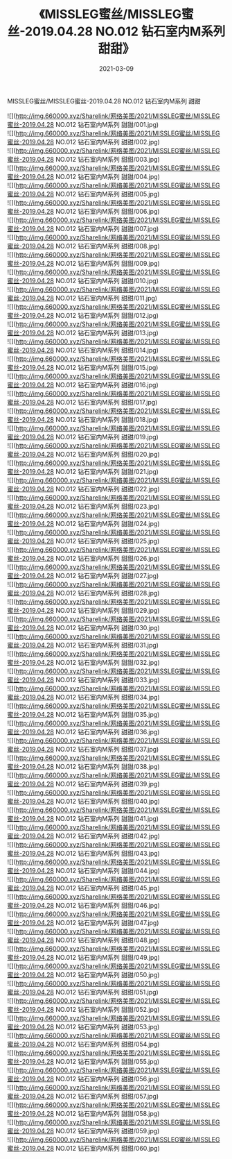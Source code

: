 ﻿---
layout: post
title:  《MISSLEG蜜丝/MISSLEG蜜丝-2019.04.28 NO.012 钻石室内M系列 甜甜》
date:   2021-03-09
img: http://img.660000.xyz/Sharelink/网络美图/2021/MISSLEG蜜丝/MISSLEG蜜丝-2019.04.28 NO.012 钻石室内M系列 甜甜/000.jpg
categories: [美女, 清纯, 唯美]
---

MISSLEG蜜丝/MISSLEG蜜丝-2019.04.28 NO.012 钻石室内M系列 甜甜

 ![](http://img.660000.xyz/Sharelink/网络美图/2021/MISSLEG蜜丝/MISSLEG蜜丝-2019.04.28 NO.012 钻石室内M系列 甜甜/001.jpg) <br>![](http://img.660000.xyz/Sharelink/网络美图/2021/MISSLEG蜜丝/MISSLEG蜜丝-2019.04.28 NO.012 钻石室内M系列 甜甜/002.jpg) <br>![](http://img.660000.xyz/Sharelink/网络美图/2021/MISSLEG蜜丝/MISSLEG蜜丝-2019.04.28 NO.012 钻石室内M系列 甜甜/003.jpg) <br>![](http://img.660000.xyz/Sharelink/网络美图/2021/MISSLEG蜜丝/MISSLEG蜜丝-2019.04.28 NO.012 钻石室内M系列 甜甜/004.jpg) <br>![](http://img.660000.xyz/Sharelink/网络美图/2021/MISSLEG蜜丝/MISSLEG蜜丝-2019.04.28 NO.012 钻石室内M系列 甜甜/005.jpg) <br>![](http://img.660000.xyz/Sharelink/网络美图/2021/MISSLEG蜜丝/MISSLEG蜜丝-2019.04.28 NO.012 钻石室内M系列 甜甜/006.jpg) <br>![](http://img.660000.xyz/Sharelink/网络美图/2021/MISSLEG蜜丝/MISSLEG蜜丝-2019.04.28 NO.012 钻石室内M系列 甜甜/007.jpg) <br>![](http://img.660000.xyz/Sharelink/网络美图/2021/MISSLEG蜜丝/MISSLEG蜜丝-2019.04.28 NO.012 钻石室内M系列 甜甜/008.jpg) <br>![](http://img.660000.xyz/Sharelink/网络美图/2021/MISSLEG蜜丝/MISSLEG蜜丝-2019.04.28 NO.012 钻石室内M系列 甜甜/009.jpg) <br>![](http://img.660000.xyz/Sharelink/网络美图/2021/MISSLEG蜜丝/MISSLEG蜜丝-2019.04.28 NO.012 钻石室内M系列 甜甜/010.jpg) <br>![](http://img.660000.xyz/Sharelink/网络美图/2021/MISSLEG蜜丝/MISSLEG蜜丝-2019.04.28 NO.012 钻石室内M系列 甜甜/011.jpg) <br>![](http://img.660000.xyz/Sharelink/网络美图/2021/MISSLEG蜜丝/MISSLEG蜜丝-2019.04.28 NO.012 钻石室内M系列 甜甜/012.jpg) <br>![](http://img.660000.xyz/Sharelink/网络美图/2021/MISSLEG蜜丝/MISSLEG蜜丝-2019.04.28 NO.012 钻石室内M系列 甜甜/013.jpg) <br>![](http://img.660000.xyz/Sharelink/网络美图/2021/MISSLEG蜜丝/MISSLEG蜜丝-2019.04.28 NO.012 钻石室内M系列 甜甜/014.jpg) <br>![](http://img.660000.xyz/Sharelink/网络美图/2021/MISSLEG蜜丝/MISSLEG蜜丝-2019.04.28 NO.012 钻石室内M系列 甜甜/015.jpg) <br>![](http://img.660000.xyz/Sharelink/网络美图/2021/MISSLEG蜜丝/MISSLEG蜜丝-2019.04.28 NO.012 钻石室内M系列 甜甜/016.jpg) <br>![](http://img.660000.xyz/Sharelink/网络美图/2021/MISSLEG蜜丝/MISSLEG蜜丝-2019.04.28 NO.012 钻石室内M系列 甜甜/017.jpg) <br>![](http://img.660000.xyz/Sharelink/网络美图/2021/MISSLEG蜜丝/MISSLEG蜜丝-2019.04.28 NO.012 钻石室内M系列 甜甜/018.jpg) <br>![](http://img.660000.xyz/Sharelink/网络美图/2021/MISSLEG蜜丝/MISSLEG蜜丝-2019.04.28 NO.012 钻石室内M系列 甜甜/019.jpg) <br>![](http://img.660000.xyz/Sharelink/网络美图/2021/MISSLEG蜜丝/MISSLEG蜜丝-2019.04.28 NO.012 钻石室内M系列 甜甜/020.jpg) <br>![](http://img.660000.xyz/Sharelink/网络美图/2021/MISSLEG蜜丝/MISSLEG蜜丝-2019.04.28 NO.012 钻石室内M系列 甜甜/021.jpg) <br>![](http://img.660000.xyz/Sharelink/网络美图/2021/MISSLEG蜜丝/MISSLEG蜜丝-2019.04.28 NO.012 钻石室内M系列 甜甜/022.jpg) <br>![](http://img.660000.xyz/Sharelink/网络美图/2021/MISSLEG蜜丝/MISSLEG蜜丝-2019.04.28 NO.012 钻石室内M系列 甜甜/023.jpg) <br>![](http://img.660000.xyz/Sharelink/网络美图/2021/MISSLEG蜜丝/MISSLEG蜜丝-2019.04.28 NO.012 钻石室内M系列 甜甜/024.jpg) <br>![](http://img.660000.xyz/Sharelink/网络美图/2021/MISSLEG蜜丝/MISSLEG蜜丝-2019.04.28 NO.012 钻石室内M系列 甜甜/025.jpg) <br>![](http://img.660000.xyz/Sharelink/网络美图/2021/MISSLEG蜜丝/MISSLEG蜜丝-2019.04.28 NO.012 钻石室内M系列 甜甜/026.jpg) <br>![](http://img.660000.xyz/Sharelink/网络美图/2021/MISSLEG蜜丝/MISSLEG蜜丝-2019.04.28 NO.012 钻石室内M系列 甜甜/027.jpg) <br>![](http://img.660000.xyz/Sharelink/网络美图/2021/MISSLEG蜜丝/MISSLEG蜜丝-2019.04.28 NO.012 钻石室内M系列 甜甜/028.jpg) <br>![](http://img.660000.xyz/Sharelink/网络美图/2021/MISSLEG蜜丝/MISSLEG蜜丝-2019.04.28 NO.012 钻石室内M系列 甜甜/029.jpg) <br>![](http://img.660000.xyz/Sharelink/网络美图/2021/MISSLEG蜜丝/MISSLEG蜜丝-2019.04.28 NO.012 钻石室内M系列 甜甜/030.jpg) <br>![](http://img.660000.xyz/Sharelink/网络美图/2021/MISSLEG蜜丝/MISSLEG蜜丝-2019.04.28 NO.012 钻石室内M系列 甜甜/031.jpg) <br>![](http://img.660000.xyz/Sharelink/网络美图/2021/MISSLEG蜜丝/MISSLEG蜜丝-2019.04.28 NO.012 钻石室内M系列 甜甜/032.jpg) <br>![](http://img.660000.xyz/Sharelink/网络美图/2021/MISSLEG蜜丝/MISSLEG蜜丝-2019.04.28 NO.012 钻石室内M系列 甜甜/033.jpg) <br>![](http://img.660000.xyz/Sharelink/网络美图/2021/MISSLEG蜜丝/MISSLEG蜜丝-2019.04.28 NO.012 钻石室内M系列 甜甜/034.jpg) <br>![](http://img.660000.xyz/Sharelink/网络美图/2021/MISSLEG蜜丝/MISSLEG蜜丝-2019.04.28 NO.012 钻石室内M系列 甜甜/035.jpg) <br>![](http://img.660000.xyz/Sharelink/网络美图/2021/MISSLEG蜜丝/MISSLEG蜜丝-2019.04.28 NO.012 钻石室内M系列 甜甜/036.jpg) <br>![](http://img.660000.xyz/Sharelink/网络美图/2021/MISSLEG蜜丝/MISSLEG蜜丝-2019.04.28 NO.012 钻石室内M系列 甜甜/037.jpg) <br>![](http://img.660000.xyz/Sharelink/网络美图/2021/MISSLEG蜜丝/MISSLEG蜜丝-2019.04.28 NO.012 钻石室内M系列 甜甜/038.jpg) <br>![](http://img.660000.xyz/Sharelink/网络美图/2021/MISSLEG蜜丝/MISSLEG蜜丝-2019.04.28 NO.012 钻石室内M系列 甜甜/039.jpg) <br>![](http://img.660000.xyz/Sharelink/网络美图/2021/MISSLEG蜜丝/MISSLEG蜜丝-2019.04.28 NO.012 钻石室内M系列 甜甜/040.jpg) <br>![](http://img.660000.xyz/Sharelink/网络美图/2021/MISSLEG蜜丝/MISSLEG蜜丝-2019.04.28 NO.012 钻石室内M系列 甜甜/041.jpg) <br>![](http://img.660000.xyz/Sharelink/网络美图/2021/MISSLEG蜜丝/MISSLEG蜜丝-2019.04.28 NO.012 钻石室内M系列 甜甜/042.jpg) <br>![](http://img.660000.xyz/Sharelink/网络美图/2021/MISSLEG蜜丝/MISSLEG蜜丝-2019.04.28 NO.012 钻石室内M系列 甜甜/043.jpg) <br>![](http://img.660000.xyz/Sharelink/网络美图/2021/MISSLEG蜜丝/MISSLEG蜜丝-2019.04.28 NO.012 钻石室内M系列 甜甜/044.jpg) <br>![](http://img.660000.xyz/Sharelink/网络美图/2021/MISSLEG蜜丝/MISSLEG蜜丝-2019.04.28 NO.012 钻石室内M系列 甜甜/045.jpg) <br>![](http://img.660000.xyz/Sharelink/网络美图/2021/MISSLEG蜜丝/MISSLEG蜜丝-2019.04.28 NO.012 钻石室内M系列 甜甜/046.jpg) <br>![](http://img.660000.xyz/Sharelink/网络美图/2021/MISSLEG蜜丝/MISSLEG蜜丝-2019.04.28 NO.012 钻石室内M系列 甜甜/047.jpg) <br>![](http://img.660000.xyz/Sharelink/网络美图/2021/MISSLEG蜜丝/MISSLEG蜜丝-2019.04.28 NO.012 钻石室内M系列 甜甜/048.jpg) <br>![](http://img.660000.xyz/Sharelink/网络美图/2021/MISSLEG蜜丝/MISSLEG蜜丝-2019.04.28 NO.012 钻石室内M系列 甜甜/049.jpg) <br>![](http://img.660000.xyz/Sharelink/网络美图/2021/MISSLEG蜜丝/MISSLEG蜜丝-2019.04.28 NO.012 钻石室内M系列 甜甜/050.jpg) <br>![](http://img.660000.xyz/Sharelink/网络美图/2021/MISSLEG蜜丝/MISSLEG蜜丝-2019.04.28 NO.012 钻石室内M系列 甜甜/051.jpg) <br>![](http://img.660000.xyz/Sharelink/网络美图/2021/MISSLEG蜜丝/MISSLEG蜜丝-2019.04.28 NO.012 钻石室内M系列 甜甜/052.jpg) <br>![](http://img.660000.xyz/Sharelink/网络美图/2021/MISSLEG蜜丝/MISSLEG蜜丝-2019.04.28 NO.012 钻石室内M系列 甜甜/053.jpg) <br>![](http://img.660000.xyz/Sharelink/网络美图/2021/MISSLEG蜜丝/MISSLEG蜜丝-2019.04.28 NO.012 钻石室内M系列 甜甜/054.jpg) <br>![](http://img.660000.xyz/Sharelink/网络美图/2021/MISSLEG蜜丝/MISSLEG蜜丝-2019.04.28 NO.012 钻石室内M系列 甜甜/055.jpg) <br>![](http://img.660000.xyz/Sharelink/网络美图/2021/MISSLEG蜜丝/MISSLEG蜜丝-2019.04.28 NO.012 钻石室内M系列 甜甜/056.jpg) <br>![](http://img.660000.xyz/Sharelink/网络美图/2021/MISSLEG蜜丝/MISSLEG蜜丝-2019.04.28 NO.012 钻石室内M系列 甜甜/057.jpg) <br>![](http://img.660000.xyz/Sharelink/网络美图/2021/MISSLEG蜜丝/MISSLEG蜜丝-2019.04.28 NO.012 钻石室内M系列 甜甜/058.jpg) <br>![](http://img.660000.xyz/Sharelink/网络美图/2021/MISSLEG蜜丝/MISSLEG蜜丝-2019.04.28 NO.012 钻石室内M系列 甜甜/059.jpg) <br>![](http://img.660000.xyz/Sharelink/网络美图/2021/MISSLEG蜜丝/MISSLEG蜜丝-2019.04.28 NO.012 钻石室内M系列 甜甜/060.jpg) <br>